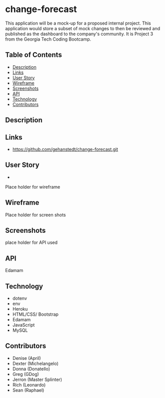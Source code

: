 # change-forecast
This application will be a mock-up for a proposed internal project.   This application would store a subset of mock changes to then be reviewed and published as the dashboard to the company's community.  It is Project 3 from the Georgia Tech Coding Bootcamp.



## Table of Contents

* [Description](#description)
* [Links](#links)
* [User Story](#user-story)
* [Wireframe](#wireframe)
* [Screenshots ](#screenshots)
* [API](#api)
* [Technology](#technology)
* [Contributors](#contributors)

## Description 

## Links 
- https://github.com/gehanstedt/change-forecast.git

## User Story 
- 
Place holder for wireframe 
## Wireframe 

Place holder for screen shots
## Screenshots 

place holder for API used
## API 
Edamam 

## Technology 
*  dotenv
*  env
*  Heroku
*  HTML/CSS/ Bootstrap
*  Edamam
*  JavaScript
*  MySQL



 ## Contributors 
 - Denise (April) 
 - Dexter (Michelangelo)
 - Donna (Donatello) 
 - Greg (GDog)
 - Jerron (Master Splinter)
 - Rich (Leonardo)
 - Sean (Raphael)
